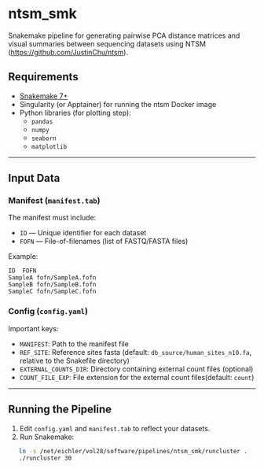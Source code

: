 # ntsm_smk
Snakemake pipeline for generating pairwise PCA distance matrices and visual summaries between sequencing datasets using NTSM (https://github.com/JustinChu/ntsm).


## Requirements
- [Snakemake 7+](https://snakemake.readthedocs.io/)
- Singularity (or Apptainer) for running the ntsm Docker image
- Python libraries (for plotting step):
  - `pandas`
  - `numpy`
  - `seaborn`
  - `matplotlib`

---

## Input Data
### Manifest (`manifest.tab`)
The manifest must include:
- `ID` — Unique identifier for each dataset
- `FOFN` — File-of-filenames (list of FASTQ/FASTA files)

Example:
```
ID	FOFN
SampleA	fofn/SampleA.fofn
SampleB	fofn/SampleB.fofn
SampleC	fofn/SampleC.fofn
```


### Config (`config.yaml`)
Important keys:
- `MANIFEST`: Path to the manifest file
- `REF_SITE`: Reference sites fasta (default: `db_source/human_sites_n10.fa`, relative to the Snakefile directory)
- `EXTERNAL_COUNTS_DIR`: Directory containing external count files (optional)
- `COUNT_FILE_EXP`: File extension for the external count files(default: `count`)

---

## Running the Pipeline
1. Edit `config.yaml` and `manifest.tab` to reflect your datasets.
2. Run Snakemake:
```bash
   ln -s /net/eichler/vol28/software/pipelines/ntsm_smk/runcluster .
   ./runcluster 30
```
